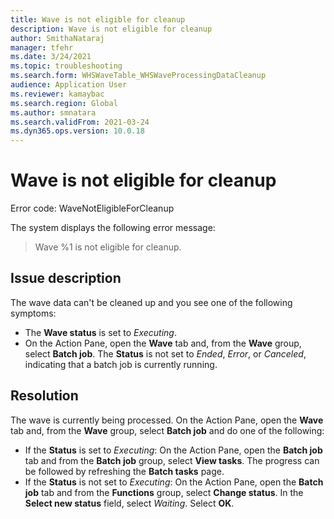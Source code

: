```yaml
---
title: Wave is not eligible for cleanup
description: Wave is not eligible for cleanup
author: SmithaNataraj
manager: tfehr
ms.date: 3/24/2021
ms.topic: troubleshooting
ms.search.form: WHSWaveTable_WHSWaveProcessingDataCleanup
audience: Application User
ms.reviewer: kamaybac
ms.search.region: Global
ms.author: smnatara
ms.search.validFrom: 2021-03-24
ms.dyn365.ops.version: 10.0.18
---
```


# Wave is not eligible for cleanup

Error code: WaveNotEligibleForCleanup

The system displays the following error message:

> Wave %1 is not eligible for cleanup.

## Issue description

The wave data can't be cleaned up and you see one of the following symptoms:

- The **Wave status** is set to *Executing*.
- On the Action Pane, open the **Wave** tab and, from the **Wave** group, select **Batch job**. The **Status** is not set to *Ended*, *Error*, or *Canceled*, indicating that a batch job is currently running.

## Resolution

The wave is currently being processed. On the Action Pane, open the **Wave** tab and, from the **Wave** group, select **Batch job** and do one of the following:

- If the **Status** is set to *Executing*: On the Action Pane, open the **Batch job** tab and from the **Batch job** group, select **View tasks**. The progress can be followed by refreshing the **Batch tasks** page.
- If the **Status** is not set to *Executing*: On the Action Pane, open the **Batch job** tab and from the **Functions** group, select **Change status**. In the **Select new status** field, select *Waiting*. Select **OK**.
